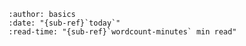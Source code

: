 ```{article-info}
:author: basics
:date: "{sub-ref}`today`"
:read-time: "{sub-ref}`wordcount-minutes` min read"
```


